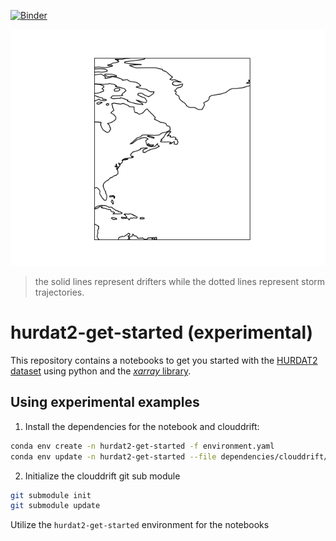 [![Binder](https://mybinder.org/badge_logo.svg)](https://mybinder.org/v2/gh/Cloud-Drift/hurdat2-get-started/HEAD)

![Trajectories](storm_drifters.gif)

> the solid lines represent drifters while the dotted lines represent storm trajectories.

# hurdat2-get-started (experimental)
This repository contains a notebooks to get you started with the [HURDAT2 dataset](https://www.aoml.noaa.gov/hrd/hurdat/Data_Storm.html) using python and the [*xarray* library](https://docs.xarray.dev/en/stable/). 


## Using experimental examples
1. Install the dependencies for the notebook and clouddrift:
```bash
conda env create -n hurdat2-get-started -f environment.yaml
conda env update -n hurdat2-get-started --file dependencies/clouddrift/environment.yaml
```

2. Initialize the clouddrift git sub module
```bash
git submodule init
git submodule update
```

Utilize the `hurdat2-get-started` environment for the notebooks